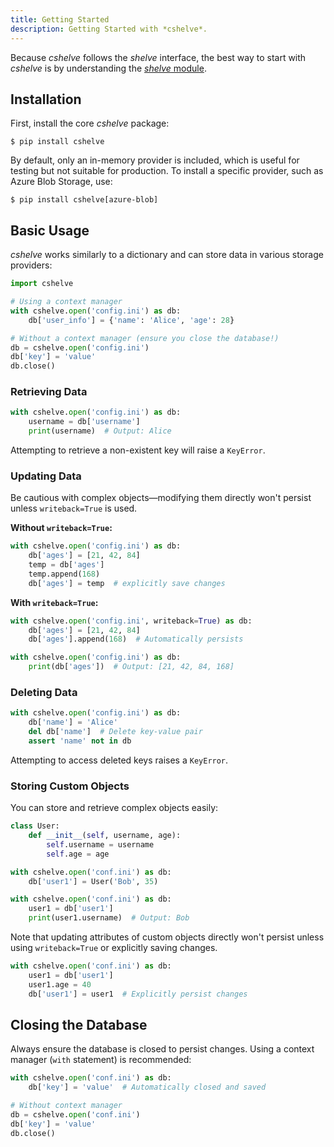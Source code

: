 ```yaml
---
title: Getting Started
description: Getting Started with *cshelve*.
---
```


Because *cshelve* follows the *shelve* interface, the best way to start with *cshelve* is by understanding the [*shelve* module](https://docs.python.org/3/library/shelve.html).

## Installation

First, install the core *cshelve* package:

```console
$ pip install cshelve
```

By default, only an in-memory provider is included, which is useful for testing but not suitable for production. To install a specific provider, such as Azure Blob Storage, use:

```console
$ pip install cshelve[azure-blob]
```

## Basic Usage

*cshelve* works similarly to a dictionary and can store data in various storage providers:

```python
import cshelve

# Using a context manager
with cshelve.open('config.ini') as db:
    db['user_info'] = {'name': 'Alice', 'age': 28}

# Without a context manager (ensure you close the database!)
db = cshelve.open('config.ini')
db['key'] = 'value'
db.close()
```

### Retrieving Data

```python
with cshelve.open('config.ini') as db:
    username = db['username']
    print(username)  # Output: Alice
```

Attempting to retrieve a non-existent key will raise a `KeyError`.

### Updating Data

Be cautious with complex objects—modifying them directly won't persist unless `writeback=True` is used.

**Without `writeback=True`:**

```python
with cshelve.open('config.ini') as db:
    db['ages'] = [21, 42, 84]
    temp = db['ages']
    temp.append(168)
    db['ages'] = temp  # explicitly save changes
```

**With `writeback=True`:**

```python
with cshelve.open('config.ini', writeback=True) as db:
    db['ages'] = [21, 42, 84]
    db['ages'].append(168)  # Automatically persists

with cshelve.open('config.ini') as db:
    print(db['ages'])  # Output: [21, 42, 84, 168]
```

### Deleting Data

```python
with cshelve.open('config.ini') as db:
    db['name'] = 'Alice'
    del db['name']  # Delete key-value pair
    assert 'name' not in db
```

Attempting to access deleted keys raises a `KeyError`.

### Storing Custom Objects

You can store and retrieve complex objects easily:

```python
class User:
    def __init__(self, username, age):
        self.username = username
        self.age = age

with cshelve.open('conf.ini') as db:
    db['user1'] = User('Bob', 35)

with cshelve.open('conf.ini') as db:
    user1 = db['user1']
    print(user1.username)  # Output: Bob
```

Note that updating attributes of custom objects directly won't persist unless using `writeback=True` or explicitly saving changes.

```python
with cshelve.open('conf.ini') as db:
    user1 = db['user1']
    user1.age = 40
    db['user1'] = user1  # Explicitly persist changes
```

## Closing the Database

Always ensure the database is closed to persist changes. Using a context manager (`with` statement) is recommended:

```python
with cshelve.open('conf.ini') as db:
    db['key'] = 'value'  # Automatically closed and saved

# Without context manager
db = cshelve.open('conf.ini')
db['key'] = 'value'
db.close()
```
